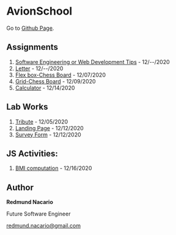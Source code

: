 # AvionSchool

Go to [Github Page](https://redmundnacario.github.io/batch5-activities/).

## Assignments
1. [Software Engineering or Web Development Tips](https://redmundnacario.github.io/batch5-activities/html_and_css/Assignment-1-SE-tips/) - 12/--/2020
2. [Letter](https://redmundnacario.github.io/batch5-activities/html_and_css/Assignment-2-html-elements/) - 12/--/2020
3. [Flex box-Chess Board](https://redmundnacario.github.io/batch5-activities/html_and_css/Assignment-3-Chessboard) - 12/07/2020
4. [Grid-Chess Board](https://redmundnacario.github.io/batch5-activities/html_and_css/Assignment-4-Chessboard-grid) - 12/09/2020
5. [Calculator](https://redmundnacario.github.io/batch5-activities/html_and_css/Assignment-5-Calculator) - 12/14/2020

## Lab Works
1. [Tribute](https://redmundnacario.github.io/batch5-activities/lab_works/lab-1-tribute/) - 12/05/2020
2. [Landing Page](https://redmundnacario.github.io/batch5-activities/lab_works/lab-2-landing-page/ ) - 12/12/2020
3. [Survey Form](https://redmundnacario.github.io/batch5-activities/lab_works/lab-3-survey-form/ ) - 12/12/2020


## JS Activities:
1. [BMI computation](https://jsfiddle.net/redmund/c7o3gu6q/27/) - 12/16/2020

## Author

**Redmund Nacario**

Future Software Engineer

redmund.nacario@gmail.com

